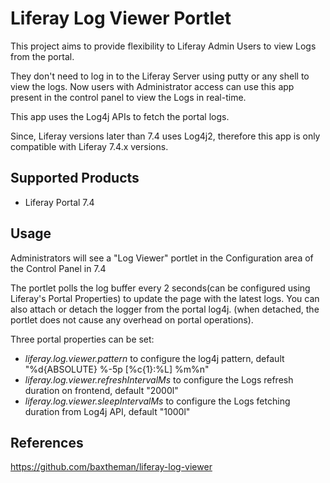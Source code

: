 
# Liferay Log Viewer Portlet

This project aims to provide flexibility to Liferay Admin Users to view Logs from the portal.

They don't need to log in to the Liferay Server using putty or any shell to view the logs. Now users with Administrator access can use this app present in the control panel to view the Logs in real-time.

This app uses the Log4j APIs to fetch the portal logs.

Since, Liferay versions later than 7.4 uses Log4j2, therefore this app is only compatible with Liferay 7.4.x versions.

## Supported Products

* Liferay Portal 7.4

## Usage

Administrators will see a "Log Viewer" portlet in the Configuration area of the Control Panel in 7.4

The portlet polls the log buffer every 2 seconds(can be configured using Liferay's Portal Properties) to update the page with the latest logs.
You can also attach or detach the logger from the portal log4j. (when detached, the portlet does not cause any overhead on portal operations).

Three portal properties can be set:
* *liferay.log.viewer.pattern* to configure the log4j pattern, default "%d{ABSOLUTE} %-5p \[%c{1}:%L\] %m%n"
* *liferay.log.viewer.refreshIntervalMs* to configure the Logs refresh duration on frontend, default "2000l"
* *liferay.log.viewer.sleepIntervalMs* to configure the Logs fetching duration from Log4j API, default "1000l"

## References

https://github.com/baxtheman/liferay-log-viewer

